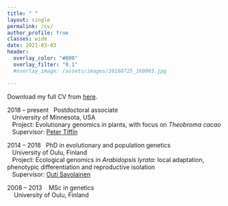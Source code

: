 ```yaml
---
title: " "
layout: single
permalink: /cv/
author_profile: true
classes: wide
date: 2021-03-03
header:
  overlay_color: "#000"
  overlay_filter: "0.1"
  #overlay_image: /assets/images/20160725_160003.jpg

---
```


Download my full CV from <a id="raw-url" href="https://raw.githubusercontent.com/thamala/thamala.github.io/master/docs/Hamala_CV_public.pdf">here</a>.  
  
2018 – present&nbsp;&nbsp;&nbsp;Postdoctoral associate  
&nbsp;&nbsp;&nbsp;University of Minnesota, USA  
&nbsp;&nbsp;&nbsp;Project: Evolutionary genomics in plants, with focus on *Theobroma cacao*  
&nbsp;&nbsp;&nbsp;Supervisor: [Peter Tiffin](https://cbs.umn.edu/tiffin-lab/home)  
	
2014 – 2018&nbsp;&nbsp;&nbsp;PhD in evolutionary and population genetics  
&nbsp;&nbsp;&nbsp;University of Oulu, Finland  
&nbsp;&nbsp;&nbsp;Project: Ecological genomics in *Arabidopsis lyrata*: local adaptation, phenotypic differentiation and reproductive isolation  
&nbsp;&nbsp;&nbsp;Supervisor: [Outi Savolainen](https://www.oulu.fi/university/researcher/outi-savolainen)  

2008 – 2013&nbsp;&nbsp;&nbsp;&nbsp;MSc in genetics  
&nbsp;&nbsp;&nbsp;&nbsp;University of Oulu, Finland
